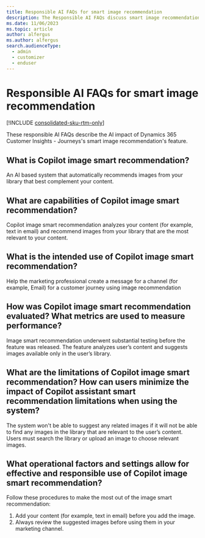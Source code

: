 ```yaml
---
title: Responsible AI FAQs for smart image recommendation
description: The Responsible AI FAQs discuss smart image recommendation and the key considerations for making use of this technology responsibly.
ms.date: 11/06/2023
ms.topic: article
author: alfergus
ms.author: alfergus
search.audienceType: 
  - admin
  - customizer
  - enduser
---
```


# Responsible AI FAQs for smart image recommendation

[!INCLUDE [consolidated-sku-rtm-only](./includes/consolidated-sku-rtm-only.md)]

These responsible AI FAQs describe the AI impact of Dynamics 365 Customer Insights - Journeys's smart image recommendation's feature.

## What is Copilot image smart recommendation? 

An AI based system that automatically recommends images from your library that best complement your content.

## What are capabilities of Copilot image smart recommendation?  

Copilot image smart recommendation analyzes your content (for example, text in email) and recommend images from your library that are the most relevant to your content.

## What is the intended use of Copilot image smart recommendation? 

Help the marketing professional create a message for a channel (for example, Email) for a customer journey using image recommendation 

## How was Copilot image smart recommendation evaluated? What metrics are used to measure performance? 

Image smart recommendation underwent substantial testing before the feature was released. The feature analyzes user’s content and suggests images available only in the user’s library.

## What are the limitations of Copilot image smart recommendation? How can users minimize the impact of Copilot assistant smart recommendation limitations when using the system?

The system won't be able to suggest any related images if it will not be able to find any images in the library that are relevant to the user’s content. Users must search the library or upload an image to choose relevant images.

## What operational factors and settings allow for effective and responsible use of Copilot image smart recommendation?

Follow these procedures to make the most out of the image smart recommendation:
1. Add your content (for example, text in email) before you add the image.
1. Always review the suggested images before using them in your marketing channel.